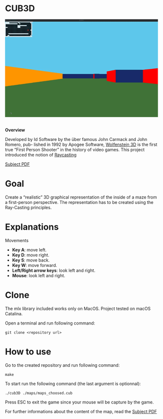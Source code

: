 # CUB3D

<p align="center">
	<img src="https://github.com/williamollio/cub3d/blob/master/cub3d.gif"/>
</p>
<br/>
<strong>Overview</strong>

Developed by Id Software by the über famous John Carmack and John Romero, pub- lished in 1992 by Apogee Software, [Wolfenstein 3D](http://users.atw.hu/wolf3d/) is the first true “First Person Shooter” in the history of video games.
This project introduced the notion of [Raycasting](https://en.wikipedia.org/wiki/Ray_casting)

[Subject PDF](https://github.com/williamollio/cub3d/blob/master/subject/cub3D.pdf)
# Goal
Create a “realistic” 3D graphical representation of the inside of a maze from a first-person perspective. The representation has to be created using the Ray-Casting principles.

# Explanations

Movements
* <strong>Key A</strong>: move left.
* <strong>Key D</strong>: move right.
* <strong>Key S</strong>: move back.
* <strong>Key W</strong>: move forward.
* <strong>Left/Right arrow keys</strong>: look left and right.
* <strong>Mouse</strong>: look left and right.

# Clone
The mlx library included works only on MacOS.
Project tested on macOS Catalina.

Open a terminal and run following command:
```
git clone <repository url>
```
# How to use

Go to the created repository and run following command:
```
make
```
To start run the following command (the last argument is optionnal):
```
./cub3D ./maps/maps_choosed.cub
```
Press ESC to exit the game since your mouse will be capture by the game.

For further informations about the content of the map, read the [Subject PDF](https://github.com/williamollio/cub3d/blob/master/subject/cub3D.pdf)

